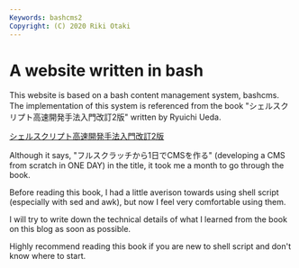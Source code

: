 ```yaml
---
Keywords: bashcms2
Copyright: (C) 2020 Riki Otaki
---
```


# A website written in bash

This website is based on a bash content management system, bashcms.
The implementation of this system is referenced from the book "シェルスクリプト高速開発手法入門改訂2版" written by Ryuichi Ueda.

[シェルスクリプト高速開発手法入門改訂2版]( https://www.amazon.co.jp/%E3%83%95%E3%83%AB%E3%82%B9%E3%82%AF%E3%83%A9%E3%83%83%E3%83%81%E3%81%8B%E3%82%891%E6%97%A5%E3%81%A7CMS%E3%82%92%E4%BD%9C%E3%82%8B-%E3%82%B7%E3%82%A7%E3%83%AB%E3%82%B9%E3%82%AF%E3%83%AA%E3%83%97%E3%83%88%E9%AB%98%E9%80%9F%E9%96%8B%E7%99%BA%E6%89%8B%E6%B3%95%E5%85%A5%E9%96%80-%E4%B8%8A%E7%94%B0%E9%9A%86%E4%B8%80/dp/4048660683)

Although it says, "フルスクラッチから1日でCMSを作る" (developing a CMS from scratch in ONE DAY) in the title, it took me a month to go through the book.

Before reading this book, I had a little averison towards using shell script (especially with sed and awk), but now I feel very comfortable using them.

I will try to write down the technical details of what I learned from the book on this blog as soon as possible.

Highly recommend reading this book if you are new to shell script and don't know where to start.
